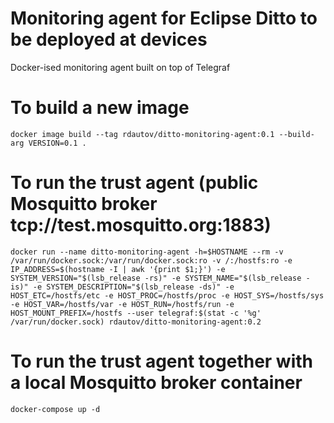 # Monitoring agent for Eclipse Ditto to be deployed at devices

Docker-ised monitoring agent built on top of Telegraf

# To build a new image

`docker image build --tag rdautov/ditto-monitoring-agent:0.1 --build-arg VERSION=0.1 .`

# To run the trust agent (public Mosquitto broker tcp://test.mosquitto.org:1883)

`docker run --name ditto-monitoring-agent -h=$HOSTNAME --rm -v /var/run/docker.sock:/var/run/docker.sock:ro -v /:/hostfs:ro -e IP_ADDRESS=$(hostname -I | awk '{print $1;}') -e SYSTEM_VERSION="$(lsb_release -rs)" -e SYSTEM_NAME="$(lsb_release -is)" -e SYSTEM_DESCRIPTION="$(lsb_release -ds)" -e HOST_ETC=/hostfs/etc -e HOST_PROC=/hostfs/proc -e HOST_SYS=/hostfs/sys -e HOST_VAR=/hostfs/var -e HOST_RUN=/hostfs/run -e HOST_MOUNT_PREFIX=/hostfs --user telegraf:$(stat -c '%g' /var/run/docker.sock) rdautov/ditto-monitoring-agent:0.2`

# To run the trust agent together with a local Mosquitto broker container

`docker-compose up -d`

